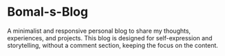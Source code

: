 # Bomal-s-Blog
A minimalist and responsive personal blog to share my thoughts, experiences, and projects. This blog is designed for self-expression and storytelling, without a comment section, keeping the focus on the content.
